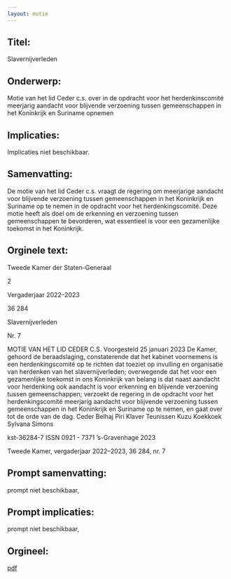 ```yaml
---
layout: motie
---
```

## Titel:
Slavernijverleden
## Onderwerp:
Motie van het lid Ceder c.s. over in de opdracht voor het herdenkinscomité meerjarig aandacht voor blijvende verzoening tussen gemeenschappen in het Koninkrijk en Suriname opnemen
## Implicaties:
Implicaties niet beschikbaar.
## Samenvatting:

De motie van het lid Ceder c.s. vraagt de regering om meerjarige aandacht voor blijvende verzoening tussen gemeenschappen in het Koninkrijk en Suriname op te nemen in de opdracht voor het herdenkingscomité. Deze motie heeft als doel om de erkenning en verzoening tussen gemeenschappen te bevorderen, wat essentieel is voor een gezamenlijke toekomst in het Koninkrijk.
## Orginele text:


Tweede Kamer der Staten-Generaal

2

Vergaderjaar 2022–2023

36 284

Slavernijverleden

Nr. 7

MOTIE VAN HET LID CEDER C.S.
Voorgesteld 25 januari 2023
De Kamer,
gehoord de beraadslaging,
constaterende dat het kabinet voornemens is een herdenkingscomité op
te richten dat toeziet op invulling en organisatie van herdenken van het
slavernijverleden;
overwegende dat het voor een gezamenlijke toekomst in ons Koninkrijk
van belang is dat naast aandacht voor herdenking ook aandacht is voor
erkenning en blijvende verzoening tussen gemeenschappen;
verzoekt de regering in de opdracht voor het herdenkingscomité meerjarig
aandacht voor blijvende verzoening tussen gemeenschappen in het
Koninkrijk en Suriname op te nemen,
en gaat over tot de orde van de dag.
Ceder
Belhaj
Piri
Klaver
Teunissen
Kuzu
Koekkoek
Sylvana Simons

kst-36284-7
ISSN 0921 - 7371
’s-Gravenhage 2023

Tweede Kamer, vergaderjaar 2022–2023, 36 284, nr. 7


## Prompt samenvatting:
prompt niet beschikbaar,

## Prompt implicaties:
prompt niet beschikbaar,
## Orgineel:
[pdf](https://gegevensmagazijn.tweedekamer.nl/OData/v4/2.0/Document(35b55785-1b30-4661-8a6a-99e931d3d14b)/resource)
